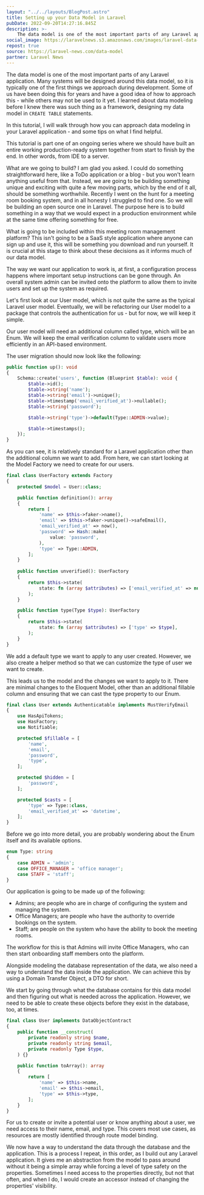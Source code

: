 ```yaml
---
layout: "../../layouts/BlogPost.astro"
title: Setting up your Data Model in Laravel
pubDate: 2022-09-20T14:27:16.845Z
description: >-
    The data model is one of the most important parts of any Laravel application, many systems are designed around this data model so we approach it first.
social_image: https://laravelnews.s3.amazonaws.com/images/laravel-data-model.png?w=1366&h=692.22972972973&q=90&auto=format&fit=crop
repost: true
source: https://laravel-news.com/data-model
partner: Laravel News
---
```


The data model is one of the most important parts of any Laravel application. Many systems will be designed around this data model, so it is typically one of the first things we approach during development. Some of us have been doing this for years and have a good idea of how to approach this - while others may not be used to it yet. I learned about data modeling before I knew there was such thing as a framework, designing my data model in `CREATE TABLE` statements.

In this tutorial, I will walk through how you can approach data modeling in your Laravel application - and some tips on what I find helpful.

This tutorial is part one of an ongoing series where we should have built an entire working production-ready system together from start to finish by the end. In other words, from IDE to a server.

What are we going to build? I am glad you asked. I could do something straightforward here, like a ToDo application or a blog - but you won't learn anything useful from that. Instead, we are going to be building something unique and exciting with quite a few moving parts, which by the end of it all, should be something worthwhile. Recently I went on the hunt for a meeting room booking system, and in all honesty I struggled to find one. So we will be building an open source one in Laravel. The purpose here is to build something in a way that we would expect in a production environment while at the same time offering something for free.

What is going to be included within this meeting room management platform? This isn't going to be a SaaS style application where anyone can sign up and use it, this will be something you download and run yourself. It is crucial at this stage to think about these decisions as it informs much of our data model. 

The way we want our application to work is, at first, a configuration process happens where important setup instructions can be gone through. An overall system admin can be invited onto the platform to allow them to invite users and set up the system as required.

Let's first look at our User model, which is not quite the same as the typical Laravel user model. Eventually, we will be refactoring our User model to a package that controls the authentication for us - but for now, we will keep it simple.

Our user model will need an additional column called type, which will be an Enum. We will keep the email verification column to validate users more efficiently in an API-based environment.

The user migration should now look like the following:

```php
public function up(): void
{
    Schema::create('users', function (Blueprint $table): void {
        $table->id();
        $table->string('name');
        $table->string('email')->unique();
        $table->timestamp('email_verified_at')->nullable();
        $table->string('password');

        $table->string('type')->default(Type::ADMIN->value);

        $table->timestamps();
    });
}
```

As you can see, it is relatively standard for a Laravel application other than the additional column we want to add. From here, we can start looking at the Model Factory we need to create for our users.

```php
final class UserFactory extends Factory
{
    protected $model = User::class;

    public function definition(): array
    {
        return [
            'name' => $this->faker->name(),
            'email' => $this->faker->unique()->safeEmail(),
            'email_verified_at' => now(),
            'password' => Hash::make(
                value: 'password',
            ),
            'type' => Type::ADMIN,
        ];
    }
    
    public function unverified(): UserFactory
    {
        return $this->state(
            state: fn (array $attributes) => ['email_verified_at' => null],
        );
    }

    public function type(Type $type): UserFactory
    {
        return $this->state(
            state: fn (array $attributes) => ['type' => $type],
        );
    }
}
```

We add a default type we want to apply to any user created. However, we also create a helper method so that we can customize the type of user we want to create.

This leads us to the model and the changes we want to apply to it. There are minimal changes to the Eloquent Model, other than an additional fillable column and ensuring that we can cast the type property to our Enum.

```php
final class User extends Authenticatable implements MustVerifyEmail
{
    use HasApiTokens;
    use HasFactory;
    use Notifiable;

    protected $fillable = [
        'name',
        'email',
        'password',
        'type',
    ];

    protected $hidden = [
        'password',
    ];

    protected $casts = [
        'type' => Type::class,
        'email_verified_at' => 'datetime',
    ];
}
```
Before we go into more detail, you are probably wondering about the Enum itself and its available options.

```php
enum Type: string
{
    case ADMIN = 'admin';
    case OFFICE_MANAGER = 'office manager';
    case STAFF = 'staff';
}
```

Our application is going to be made up of the following:

- Admins; are people who are in charge of configuring the system and managing the system.
- Office Managers; are people who have the authority to override bookings on the system.
- Staff; are people on the system who have the ability to book the meeting rooms.

The workflow for this is that Admins will invite Office Managers, who can then start onboarding staff members onto the platform.

Alongside modeling the database representation of the data, we also need a way to understand the data inside the application. We can achieve this by using a Domain Transfer Object, a DTO for short.

We start by going through what the database contains for this data model and then figuring out what is needed across the application. However, we need to be able to create these objects before they exist in the database, too, at times.

```php
final class User implements DataObjectContract
{
    public function __construct(
        private readonly string $name,
        private readonly string $email,
        private readonly Type $type,
    ) {}

    public function toArray(): array
    {
        return [
            'name' => $this->name,
            'email' => $this->email,
            'type' => $this->type,
        ];
    }
}
```

For us to create or invite a potential user or know anything about a user, we need access to their name, email, and type. This covers most use cases, as resources are mostly identified through route model binding.

We now have a way to understand the data through the database and the application. This is a process I repeat, in this order, as I build out any Laravel application. It gives me an abstraction from the model to pass around without it being a simple array while forcing a level of type safety on the properties. Sometimes I need access to the properties directly, but not that often, and when I do, I would create an accessor instead of changing the properties' visibility.